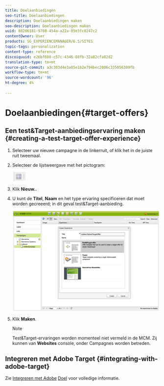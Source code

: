 ```yaml
---
title: Doelaanbiedingen
seo-title: Doelaanbiedingen
description: Doelaanbiedingen maken
seo-description: Doelaanbiedingen maken
uuid: 88206181-9708-454a-a22a-05e3fc0247c2
contentOwner: User
products: SG_EXPERIENCEMANAGER/6.5/SITES
topic-tags: personalization
content-type: reference
discoiquuid: e26bf608-c57c-4346-88fb-32a82cfa82d2
translation-type: tm+mt
source-git-commit: a3c303d4e3a85e1b2e794bec2006c335056309fb
workflow-type: tm+mt
source-wordcount: '96'
ht-degree: 4%

---
```



# Doelaanbiedingen{#target-offers}

## Een test&amp;Target-aanbiedingservaring maken {#creating-a-test-target-offer-experience}

1. Selecteer uw nieuwe campagne in de linkerruit, of klik het in de juiste ruit tweemaal.
1. Selecteer de lijstweergave met het pictogram:

   ![](do-not-localize/chlimage_1-11.png)

1. Klik **Nieuw..**
1. U kunt de **Titel**, **Naam** en het type ervaring specificeren dat moet worden gecreeerd; in dit geval test&amp;Target-aanbieding.

   ![chlimage_1-139](assets/chlimage_1-139.png)

1. Klik **Maken**.

   >[!NOTE]
   >
   >Test&amp;Target-ervaringen worden momenteel niet vermeld in de MCM. Zij kunnen van **Websites** console, onder Campagnes worden betreden.

## Integreren met Adobe Target {#integrating-with-adobe-target}

Zie [Integreren met Adobe](/help/sites-administering/target.md) [Doel](/help/sites-administering/target.md) voor volledige informatie.
